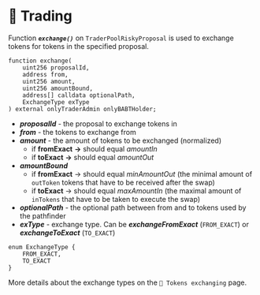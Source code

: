 # 💱 Trading

Function ***`exchange()`*** on `TraderPoolRiskyProposal`  is used to exchange tokens for tokens in the specified proposal.

```solidity
function exchange(
    uint256 proposalId,
    address from,
    uint256 amount,
    uint256 amountBound,
    address[] calldata optionalPath,
    ExchangeType exType
) external onlyTraderAdmin onlyBABTHolder;
```

- ***proposalId*** - the proposal to exchange tokens in
- ***from*** - the tokens to exchange from
- ***amount*** - the amount of tokens to be exchanged (normalized)
  - if **fromExact** **->** should equal *amountIn*
  - if **toExact** **->** should equal *amountOut*
- ***amountBound***
  - if **fromExact** -> should equal *minAmountOut* (the minimal amount of `outToken` tokens that have to be received after the swap)
  - if **toExact** -> should equal *maxAmountIn* (the maximal amount of `inTokens` that have to be taken to execute the swap)
- ***optionalPath*** - the optional path between from and to tokens used by the pathfinder
- ***exType*** - exchange type. Can be ***exchangeFromExact*** (`FROM_EXACT`) or ***exchangeToExact*** (`TO_EXACT`)

```solidity
enum ExchangeType {
    FROM_EXACT,
    TO_EXACT
}
```

More details about the exchange types on the `🔄 Tokens exchanging` page.
